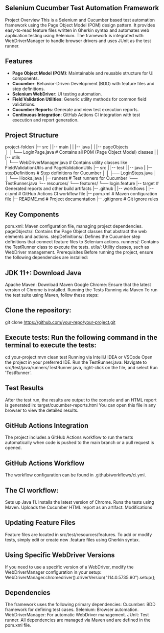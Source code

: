 ## Selenium Cucumber Test Automation Framework
Project Overview
This is a Selenium and Cucumber based test automation framework using the Page Object Model (POM) design pattern. It provides easy-to-read feature files written in Gherkin syntax and automates web application testing using Selenium. The framework is integrated with WebDriverManager to handle browser drivers and uses JUnit as the test runner.

## Features
- **Page Object Model (POM)**: Maintainable and reusable structure for UI components.
- **Cucumber**: Behavior-Driven Development (BDD) with feature files and step definitions.
- **Selenium WebDriver**: UI testing automation.
- **Field Validation Utilities**: Generic utility methods for common field validations.
- **Cucumber Reports**: Generate and view test execution reports.
- **Continuous Integration**: GitHub Actions CI integration with test execution and report generation.


## Project Structure
project-folder/
|-- src
|   |-- main
|   |   |-- java
|   |       |-- pageObjects     
        │   │   └── LoginPage.java    # Contains all POM (Page Object Model) classes
|   |       |-- utils     
        │       └── WebDriverManager.java          # Contains utility classes like FieldValidationUtils and PageValidationUtils
|-- src
|   |-- test
|       |-- java
|           |-- stepDefinitions     # Step definitions for Cucumber
        │   │   ├── LoginSteps.java
        │   │   └── Hooks.java
|           |-- runners             # Test runners for Cucumber
                └── TestRunner.java
        └-- resources/
            └── features/
                └── login.feature
|-- target                           # Generated reports and other build artifacts
|-- .github
|   |-- workflows
|       |-- ci.yml                  # GitHub Actions CI workflow file
|-- pom.xml                          # Maven configuration file
|-- README.md                        # Project documentation
|-- .gitignore                       # Git ignore rules



## Key Components
pom.xml: Maven configuration file, managing project dependencies.
pageObjects/: Contains the Page Object classes that abstract the web elements and actions.
stepDefinitions/: Defines the Cucumber step definitions that connect feature files to Selenium actions.
runners/: Contains the TestRunner class to execute the tests.
utils/: Utility classes, such as WebDriver management.
Prerequisites
Before running the project, ensure the following dependencies are installed:

## JDK 11+: Download Java
Apache Maven: Download Maven
Google Chrome: Ensure that the latest version of Chrome is installed.
Running the Tests
Running via Maven
To run the test suite using Maven, follow these steps:

## Clone the repository:
git clone https://github.com/your-repo/your-project.git


## Execute tests: Run the following command in the terminal to execute the tests:
cd your-project
mvn clean test
Running via IntelliJ IDEA or VSCode
Open the project in your preferred IDE.
Run the TestRunner.java: Navigate to src/test/java/runners/TestRunner.java, right-click on the file, and select Run 'TestRunner'.


## Test Results
After the test run, the results are output to the console and an HTML report is generated in:
target/cucumber-reports.html
You can open this file in any browser to view the detailed results.

## GitHub Actions Integration
The project includes a GitHub Actions workflow to run the tests automatically when code is pushed to the main branch or a pull request is opened.

## GitHub Actions Workflow
The workflow configuration can be found in .github/workflows/ci.yml.

## The CI workflow:
Sets up Java 11.
Installs the latest version of Chrome.
Runs the tests using Maven.
Uploads the Cucumber HTML report as an artifact.
Modifications

## Updating Feature Files
Feature files are located in src/test/resources/features. To add or modify tests, simply edit or create new .feature files using Gherkin syntax.

## Using Specific WebDriver Versions
If you need to use a specific version of a WebDriver, modify the WebDriverManager configuration in your setup:
WebDriverManager.chromedriver().driverVersion("114.0.5735.90").setup();


## Dependencies
The framework uses the following primary dependencies:
Cucumber: BDD framework for defining test cases.
Selenium: Browser automation.
WebDriverManager: For automatic WebDriver management.
JUnit: Test runner.
All dependencies are managed via Maven and are defined in the pom.xml file.

